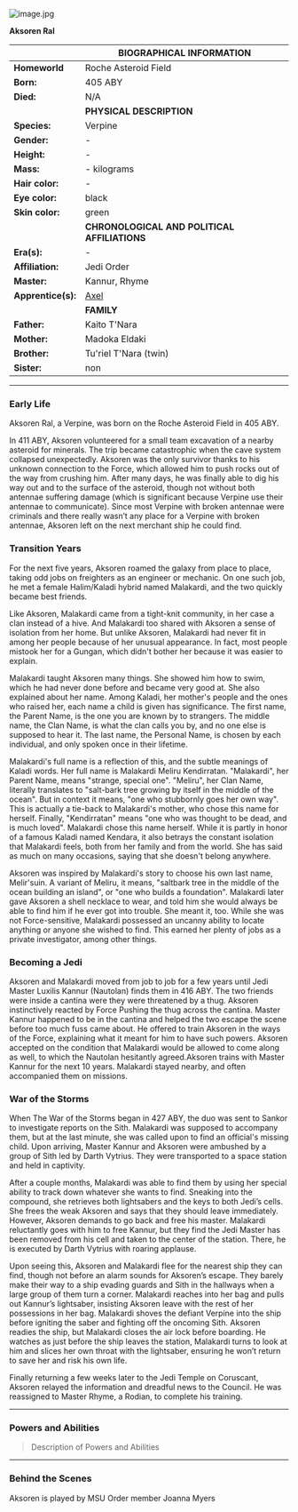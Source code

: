 ![image.jpg](image.jpg)

**Aksoren Ral**


| | BIOGRAPHICAL INFORMATION  |
| --- | --- |
| **Homeworld** | Roche Asteroid Field |
| **Born:** | 405 ABY |
| **Died:** | N/A |
| | **PHYSICAL DESCRIPTION**  |
| **Species:** | Verpine |
| **Gender:** | - |
| **Height:** | - |
| **Mass:** | - kilograms |
| **Hair color:** | - |
| **Eye color:** | black |
| **Skin color:** | green |
| | **CHRONOLOGICAL AND POLITICAL AFFILIATIONS**  |
| **Era(s):** | - |
| **Affiliation:** | Jedi Order |
| **Master:** | Kannur, Rhyme |
| **Apprentice(s):** | [Axel](https://github.com/TheOrderMSU/TheOrderMSU/wiki/Axel) |
| | **FAMILY** |
| **Father:** | Kaito T'Nara |
| **Mother:** | Madoka Eldaki |
| **Brother:** | Tu'riel T'Nara (twin) |
| **Sister:** | non |


***


### Early Life

Aksoren Ral, a Verpine, was born on the Roche Asteroid Field in 405 ABY.

In 411 ABY, Aksoren volunteered for a small team excavation of a nearby asteroid for minerals. The trip became catastrophic when the cave system collapsed unexpectedly. Aksoren was the only survivor thanks to his unknown connection to the Force, which allowed him to push rocks out of the way from crushing him. After many days, he was finally able to dig his way out and to the surface of the asteroid, though not without both antennae suffering damage (which is significant because Verpine use their antennae to communicate). Since most Verpine with broken antennae were criminals and there really wasn’t any place for a Verpine with broken antennae, Aksoren left on the next merchant ship he could find.


### Transition Years

For the next five years, Aksoren roamed the galaxy from place to place, taking odd jobs on freighters as an engineer or mechanic. On one such job, he met a female Halim/Kaladi hybrid named Malakardi, and the two quickly became best friends.

Like Aksoren, Malakardi came from a tight-knit community, in her case a clan instead of a hive. And Malakardi too shared with Aksoren a sense of isolation from her home. But unlike Aksoren, Malakardi had never fit in among her people because of her unusual appearance. In fact, most people mistook her for a Gungan, which didn't bother her because it was easier to explain.

Malakardi taught Aksoren many things. She showed him how to swim, which he had never done before and became very good at. She also explained about her name. Among Kaladi, her mother's people and the ones who raised her, each name a child is given has significance. The first name, the Parent Name, is the one you are known by to strangers. The middle name, the Clan Name, is what the clan calls you by, and no one else is supposed to hear it. The last name, the Personal Name, is chosen by each individual, and only spoken once in their lifetime.

Malakardi's full name is a reflection of this, and the subtle meanings of Kaladi words. Her full name is Malakardi Meliru Kendirratan. "Malakardi", her Parent Name, means "strange, special one". "Meliru", her Clan Name, literally translates to "salt-bark tree growing by itself in the middle of the ocean". But in context it means, "one who stubbornly goes her own way". This is actually a tie-back to Malakardi's mother, who chose this name for herself.  Finally, "Kendirratan" means "one who was thought to be dead, and is much loved". Malakardi chose this name herself. While it is partly in honor of a famous Kaladi named Kendara, it also betrays the constant isolation that Malakardi feels, both from her family and from the world. She has said as much on many occasions, saying that she doesn't belong anywhere.

Aksoren was inspired by Malakardi's story to choose his own last name, Melir'suin. A variant of Meliru, it means, "saltbark tree in the middle of the ocean building an island", or "one who builds a foundation". Malakardi later gave Aksoren a shell necklace to wear, and told him she would always be able to find him if he ever got into trouble. She meant it, too. While she was not Force-sensitive, Malakardi possessed an uncanny ability to locate anything or anyone she wished to find. This earned her plenty of jobs as a private investigator, among other things.

### Becoming a Jedi

Aksoren and Malakardi moved from job to job for a few years until Jedi Master Luxilis Kannur (Nautolan) finds them in 416 ABY. The two friends were inside a cantina were they were threatened by a thug. Aksoren instinctively reacted by Force Pushing the thug across the cantina. Master Kannur happened to be in the cantina and helped the two escape the scene before too much fuss came about. He offered to train Aksoren in the ways of the Force, explaining what it meant for him to have such powers. Aksoren accepted on the condition that Malakardi would be allowed to come along as well, to which the Nautolan hesitantly agreed.Aksoren trains with Master Kannur for the next 10 years. Malakardi stayed nearby, and often accompanied them on missions.

### War of the Storms

When The War of the Storms began in 427 ABY, the duo was sent to Sankor to investigate reports on the Sith. Malakardi was supposed to accompany them, but at the last minute, she was called upon to find an official's missing child. Upon arriving, Master Kannur and Aksoren were ambushed by a group of Sith led by Darth Vytrius. They were transported to a space station and held in captivity.

After a couple months, Malakardi was able to find them by using her special ability to track down whatever she wants to find. Sneaking into the compound, she retrieves both lightsabers and the keys to both Jedi’s cells. She frees the weak Aksoren and says that they should leave immediately. However, Aksoren demands to go back and free his master. Malakardi reluctantly goes with him to free Kannur, but they find the Jedi Master has been removed from his cell and taken to the center of the station. There, he is executed by Darth Vytrius with roaring applause.

Upon seeing this, Aksoren and Malakardi flee for the nearest ship they can find, though not before an alarm sounds for Aksoren’s escape. They barely make their way to a ship evading guards and Sith in the hallways when a large group of them turn a corner. Malakardi reaches into her bag and pulls out Kannur’s lightsaber, insisting Aksoren leave with the rest of her possessions in her bag. Malakardi shoves the defiant Verpine into the ship before igniting the saber and fighting off the oncoming Sith. Aksoren readies the ship, but Malakardi closes the air lock before boarding. He watches as just before the ship leaves the station, Malakardi turns to look at him and slices her own throat with the lightsaber, ensuring he won’t return to save her and risk his own life.

Finally returning a few weeks later to the Jedi Temple on Coruscant, Aksoren relayed the information and dreadful news to the Council. He was reassigned to Master Rhyme, a Rodian, to complete his training.

***

### Powers and Abilities

> Description of Powers and Abilities

***

### Behind the Scenes

Aksoren is played by MSU Order member Joanna Myers
